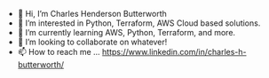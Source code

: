 - 👋 Hi, I’m Charles Henderson Butterworth
- 👀 I’m interested in Python, Terraform, AWS Cloud based solutions.
- 🌱 I’m currently learning AWS, Python, Terraform, and more.
- 💞️ I’m looking to collaborate on whatever!
- 📫 How to reach me ... https://www.linkedin.com/in/charles-h-butterworth/

<!---
chbutterworth/chbutterworth is a ✨ special ✨ repository because its `README.md` (this file) appears on your GitHub profile.
You can click the Preview link to take a look at your changes.
--->
